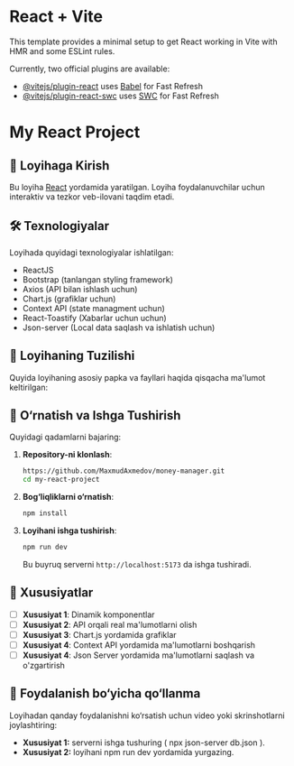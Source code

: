 # React + Vite

This template provides a minimal setup to get React working in Vite with HMR and some ESLint rules.

Currently, two official plugins are available:

- [@vitejs/plugin-react](https://github.com/vitejs/vite-plugin-react/blob/main/packages/plugin-react/README.md) uses [Babel](https://babeljs.io/) for Fast Refresh
- [@vitejs/plugin-react-swc](https://github.com/vitejs/vite-plugin-react-swc) uses [SWC](https://swc.rs/) for Fast Refresh

# My React Project

## 📖 Loyihaga Kirish
Bu loyiha [React](https://reactjs.org/) yordamida yaratilgan. Loyiha foydalanuvchilar uchun interaktiv va tezkor veb-ilovani taqdim etadi.

## 🛠 Texnologiyalar
Loyihada quyidagi texnologiyalar ishlatilgan:
- ReactJS
- Bootstrap (tanlangan styling framework)
- Axios (API bilan ishlash uchun)
- Chart.js (grafiklar uchun)
- Context API (state managment uchun)
- React-Toastify (Xabarlar uchun uchun)
- Json-server (Local data saqlash va ishlatish uchun)


## 📂 Loyihaning Tuzilishi
Quyida loyihaning asosiy papka va fayllari haqida qisqacha ma'lumot keltirilgan:



## 🚀 O‘rnatish va Ishga Tushirish

Quyidagi qadamlarni bajaring:

1. **Repository-ni klonlash**:
    ```bash
    https://github.com/MaxmudAxmedov/money-manager.git
    cd my-react-project
    ```

2. **Bog‘liqliklarni o‘rnatish**:
    ```bash
    npm install
    ```

3. **Loyihani ishga tushirish**:
    ```bash
    npm run dev
    ```
    Bu buyruq serverni `http://localhost:5173` da ishga tushiradi.

## 🌟 Xususiyatlar
- [ ] **Xususiyat 1**: Dinamik komponentlar
- [ ] **Xususiyat 2**: API orqali real ma'lumotlarni olish
- [ ] **Xususiyat 3**: Chart.js yordamida grafiklar
- [ ] **Xususiyat 4**: Context API yordamida ma'lumotlarni boshqarish
- [ ] **Xususiyat 4**: Json Server yordamida ma'lumotlarni saqlash va o'zgartirish

## 📖 Foydalanish bo‘yicha qo‘llanma
Loyihadan qanday foydalanishni ko‘rsatish uchun video yoki skrinshotlarni joylashtiring:
- **Xususiyat 1:** serverni ishga tushuring ( npx json-server db.json ).
- **Xususiyat 2:** loyihani npm run dev yordamida yurgazing.


